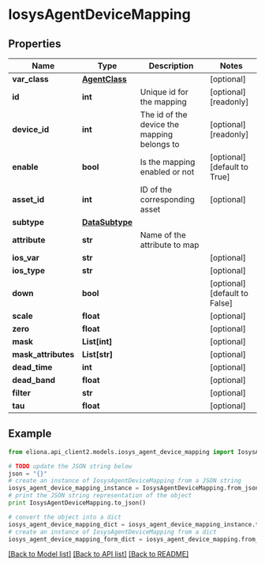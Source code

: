 # IosysAgentDeviceMapping


## Properties

Name | Type | Description | Notes
------------ | ------------- | ------------- | -------------
**var_class** | [**AgentClass**](AgentClass.md) |  | [optional] 
**id** | **int** | Unique id for the mapping | [optional] [readonly] 
**device_id** | **int** | The id of the device the mapping belongs to | [optional] [readonly] 
**enable** | **bool** | Is the mapping enabled or not | [optional] [default to True]
**asset_id** | **int** | ID of the corresponding asset | [optional] 
**subtype** | [**DataSubtype**](DataSubtype.md) |  | 
**attribute** | **str** | Name of the attribute to map | 
**ios_var** | **str** |  | [optional] 
**ios_type** | **str** |  | [optional] 
**down** | **bool** |  | [optional] [default to False]
**scale** | **float** |  | [optional] 
**zero** | **float** |  | [optional] 
**mask** | **List[int]** |  | [optional] 
**mask_attributes** | **List[str]** |  | [optional] 
**dead_time** | **int** |  | [optional] 
**dead_band** | **float** |  | [optional] 
**filter** | **str** |  | [optional] 
**tau** | **float** |  | [optional] 

## Example

```python
from eliona.api_client2.models.iosys_agent_device_mapping import IosysAgentDeviceMapping

# TODO update the JSON string below
json = "{}"
# create an instance of IosysAgentDeviceMapping from a JSON string
iosys_agent_device_mapping_instance = IosysAgentDeviceMapping.from_json(json)
# print the JSON string representation of the object
print IosysAgentDeviceMapping.to_json()

# convert the object into a dict
iosys_agent_device_mapping_dict = iosys_agent_device_mapping_instance.to_dict()
# create an instance of IosysAgentDeviceMapping from a dict
iosys_agent_device_mapping_form_dict = iosys_agent_device_mapping.from_dict(iosys_agent_device_mapping_dict)
```
[[Back to Model list]](../README.md#documentation-for-models) [[Back to API list]](../README.md#documentation-for-api-endpoints) [[Back to README]](../README.md)



